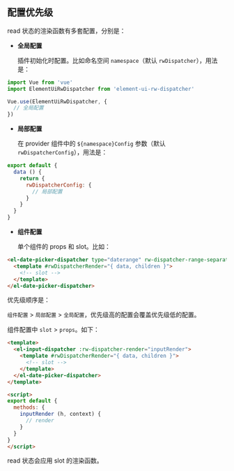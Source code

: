 ## 配置优先级
read 状态的渲染函数有多套配置，分别是：

- **全局配置**

  插件初始化时配置。比如命名空间 `namespace`（默认 `rwDispatcher`），用法是：
```js
import Vue from 'vue'
import ElementUiRwDispatcher from 'element-ui-rw-dispatcher'

Vue.use(ElementUiRwDispatcher, {
  // 全局配置
})
```

- **局部配置**

  在 provider 组件中的 `${namespace}Config` 参数（默认 `rwDispatcherConfig`），用法是：
```js
export default {
  data () {
    return {
      rwDispatcherConfig: {
        // 局部配置
      }
    }
  }
}
```

- **组件配置**

  单个组件的 props 和 slot。比如：
```html
<el-date-picker-dispatcher type="daterange" rw-dispatcher-range-separator="-">
  <template #rwDispatcherRender="{ data, children }">
    <!-- slot -->
  </template>
</el-date-picker-dispatcher>
```

优先级顺序是：

`组件配置` > `局部配置` > `全局配置`，优先级高的配置会覆盖优先级低的配置。

组件配置中 `slot` > `props`。如下：
```html
<template>
  <el-input-dispatcher :rw-dispatcher-render="inputRender">
    <template #rwDispatcherRender="{ data, children }">
      <!-- slot -->
    </template>
  </el-date-picker-dispatcher>
</template>

<script>
export default {
  methods: {
    inputRender (h, context) {
      // render
    }
  }
}
</script>
```
read 状态会应用 slot 的渲染函数。